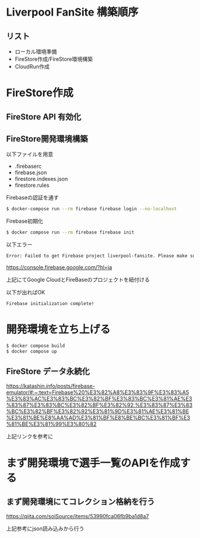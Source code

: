 # Liverpool FanSite 構築順序

## リスト
- ローカル環境準備
- FireStore作成/FireStore環境構築
- CloudRun作成


# FireStore作成

## FireStore API 有効化

## FireStore開発環境構築

以下ファイルを用意
- .firebaserc
- firebase.json
- firestore.indexes.json
- firestore.rules

Firebaseの認証を通す
```bash
$ docker-compose run --rm firebase firebase login --no-localhost
```

Firebase初期化
```bash
$ docker compose run --rm firebase firebase init
```

以下エラー
```bash
Error: Failed to get Firebase project liverpool-fansite. Please make sure the project exists and your account has permission to access it.
```

https://console.firebase.google.com/?hl=ja

上記にてGoogle CloudとFireBaseのプロジェクトを紐付ける

以下が出ればOK
```bash
Firebase initialization complete!
```

# 開発環境を立ち上げる
```bash
$ docker compose build
$ docker compose up
```

## FireStore データ永続化
https://katashin.info/posts/firebase-emulator/#:~:text=Firebase%20%E3%82%A8%E3%83%9F%E3%83%A5%E3%83%AC%E3%83%BC%E3%82%BF%E3%83%BC%E3%81%AE%E3%83%87%E3%83%BC%E3%82%BF%E3%82%92,%E3%83%87%E3%83%BC%E3%82%BF%E3%82%92%E3%81%9D%E3%81%AE%E3%81%BE%E3%81%BE%E8%AA%AD%E3%81%BF%E8%BE%BC%E3%81%BF%E3%81%BE%E3%81%99%E3%80%82

上記リンクを参考に

# まず開発環境で選手一覧のAPIを作成する

## まず開発環境にてコレクション格納を行う

https://qiita.com/soiSource/items/53990fca06fb9ba1d8a7

上記参考にjson読み込みから行う

